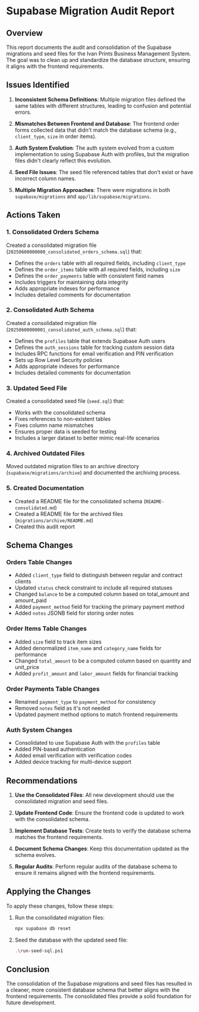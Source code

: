 # Supabase Migration Audit Report

## Overview

This report documents the audit and consolidation of the Supabase migrations and seed files for the Ivan Prints Business Management System. The goal was to clean up and standardize the database structure, ensuring it aligns with the frontend requirements.

## Issues Identified

1. **Inconsistent Schema Definitions**: Multiple migration files defined the same tables with different structures, leading to confusion and potential errors.

2. **Mismatches Between Frontend and Database**: The frontend order forms collected data that didn't match the database schema (e.g., `client_type`, `size` in order items).

3. **Auth System Evolution**: The auth system evolved from a custom implementation to using Supabase Auth with profiles, but the migration files didn't clearly reflect this evolution.

4. **Seed File Issues**: The seed file referenced tables that don't exist or have incorrect column names.

5. **Multiple Migration Approaches**: There were migrations in both `supabase/migrations` and `app/lib/supabase/migrations`.

## Actions Taken

### 1. Consolidated Orders Schema

Created a consolidated migration file (`20250600000000_consolidated_orders_schema.sql`) that:

- Defines the `orders` table with all required fields, including `client_type`
- Defines the `order_items` table with all required fields, including `size`
- Defines the `order_payments` table with consistent field names
- Includes triggers for maintaining data integrity
- Adds appropriate indexes for performance
- Includes detailed comments for documentation

### 2. Consolidated Auth Schema

Created a consolidated migration file (`20250600000001_consolidated_auth_schema.sql`) that:

- Defines the `profiles` table that extends Supabase Auth users
- Defines the `auth_sessions` table for tracking custom session data
- Includes RPC functions for email verification and PIN verification
- Sets up Row Level Security policies
- Adds appropriate indexes for performance
- Includes detailed comments for documentation

### 3. Updated Seed File

Created a consolidated seed file (`seed.sql`) that:

- Works with the consolidated schema
- Fixes references to non-existent tables
- Fixes column name mismatches
- Ensures proper data is seeded for testing
- Includes a larger dataset to better mimic real-life scenarios

### 4. Archived Outdated Files

Moved outdated migration files to an archive directory (`supabase/migrations/archive`) and documented the archiving process.

### 5. Created Documentation

- Created a README file for the consolidated schema (`README-consolidated.md`)
- Created a README file for the archived files (`migrations/archive/README.md`)
- Created this audit report

## Schema Changes

### Orders Table Changes

- Added `client_type` field to distinguish between regular and contract clients
- Updated `status` check constraint to include all required statuses
- Changed `balance` to be a computed column based on total_amount and amount_paid
- Added `payment_method` field for tracking the primary payment method
- Added `notes` JSONB field for storing order notes

### Order Items Table Changes

- Added `size` field to track item sizes
- Added denormalized `item_name` and `category_name` fields for performance
- Changed `total_amount` to be a computed column based on quantity and unit_price
- Added `profit_amount` and `labor_amount` fields for financial tracking

### Order Payments Table Changes

- Renamed `payment_type` to `payment_method` for consistency
- Removed `notes` field as it's not needed
- Updated payment method options to match frontend requirements

### Auth System Changes

- Consolidated to use Supabase Auth with the `profiles` table
- Added PIN-based authentication
- Added email verification with verification codes
- Added device tracking for multi-device support

## Recommendations

1. **Use the Consolidated Files**: All new development should use the consolidated migration and seed files.

2. **Update Frontend Code**: Ensure the frontend code is updated to work with the consolidated schema.

3. **Implement Database Tests**: Create tests to verify the database schema matches the frontend requirements.

4. **Document Schema Changes**: Keep this documentation updated as the schema evolves.

5. **Regular Audits**: Perform regular audits of the database schema to ensure it remains aligned with the frontend requirements.

## Applying the Changes

To apply these changes, follow these steps:

1. Run the consolidated migration files:
   ```bash
   npx supabase db reset
   ```

2. Seed the database with the updated seed file:
   ```bash
   .\run-seed-sql.ps1
   ```

## Conclusion

The consolidation of the Supabase migrations and seed files has resulted in a cleaner, more consistent database schema that better aligns with the frontend requirements. The consolidated files provide a solid foundation for future development.
